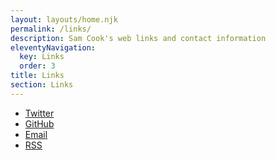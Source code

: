 ```yaml
---
layout: layouts/home.njk
permalink: /links/
description: Sam Cook's web links and contact information
eleventyNavigation:
  key: Links
  order: 3
title: Links
section: Links
---
```


<ul>
  <li class="arrow-list">
    <a href="https://twitter.com/telekstr" target="_blank" rel="noreferrer">Twitter</a>
  </li>
  <li class="arrow-list">
    <a href="https://github.com/telekstr" target="_blank" rel="noreferrer">GitHub</a>
  </li>
  <li class="arrow-list">
    <a href="{{ "/contact/" | url }}">Email</a>
  </li>
  <li class="arrow-list">
    <a href="{{ "/feed/feed.xml" | url }}" target="_blank" rel="noreferrer">RSS</a>
  </li>
</ul>
